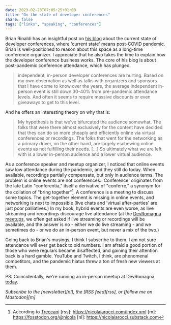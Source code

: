 ```yaml
---
date: 2023-02-23T07:05:25+01:00
title: "On the state of developer conferences"
share: false
tags: ["links", "speaking", "conferences"]
---
```

Brian Rinaldi has an insightful post on [his blog][1] about the current state of
developer conferences, where 'current state' means post-COVID pandemic. Brian
is well-positioned to reason about this space as a long-time conference
organizer. I appreciate that he also takes the time to explain how the
developer conference business works. The core of his blog is about
post-pandemic conference attendance, which has plunged.

> independent, in-person developer conferences are hurting. Based on my own
> observation as well as talks with organizers and sponsors that I have come to
> know over the years, the average independent in-person event is still down
> 30-40% from pre-pandemic attendance levels. And often it seems to require
> massive discounts or even giveaways to get to this level.

And he offers an interesting theory on why that is:

> My hypothesis is that we’ve bifurcated the audience somewhat. The folks that
> were there almost exclusively for the content have decided that they can do
> so more cheaply and efficiently online via virtual conferences or recordings.
> The folks that went for the networking as a primary driver, on the other
> hand, are largely eschewing online events as not fulfilling their needs.
> [...] So ultimately what we are left with is a lower in-person audience and a
> lower virtual audience.

As a conference speaker and meetup organizer, I noticed that online events saw
low attendance during the pandemic, and they still do today. When available,
recordings partially compensate, but only in audience terms. The problem is
online events are not conferences. 'Conference' originates from the late Latin
"conferentia," itself a derivative of "conferre," a synonym for the collation
of "bring together"[^4]. A conference is a meeting to discuss some topics. The
get-together element is missing in online events, and networking is next to
impossible (live chats and 'virtual after-parties' are just poor palliatives.)
In my book, hybrid events are even worse, as live streaming and recordings
discourage live attendance (at the [DevRomagna meetups][2], we often get asked
if live streaming or recordings will be available, and the answer is no -
either we do live streaming - and we sometimes do - or we do an in-person
event, but never a mix of the two.)

Going back to Brian's musings, I think I subscribe to them. I am not sure
attendance will ever get back to old numbers. I am afraid a good portion of
those who were regulars became disaffected, and gaining their attention back is
a hard gamble. YouTube and Twitch, I think, are phenomenal competitors, and the
pandemic hiatus threw a ton of fresh new viewers at them.

PS: Coincidentally, we're running an in-person meetup at DevRomagna [today][3].

*Subscribe to the [newsletter][nl], the [RSS feed][rss], or [follow me on Mastodon][m]*

 [1]: https://remotesynthesis.com/blog/developer-conferences/
 [2]: https://www.meetup.com/it-IT/DevRomagna
 [3]: https://nicolaiarocci.com/heading-to-go-a-look-at-building-a-video-encoder-meetup/
 [^4]: According to [Treccani](https://www.treccani.it/vocabolario/ricerca/conferenza/)
 [rss]: https://nicolaiarocci.com/index.xml
 [m]: https://fosstodon.org/@nicola
 [nl]: https://nicolaiarocci.substack.com
